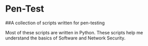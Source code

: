 # Pen-Test
##A collection of scripts written for pen-testing

Most of these scripts are written in Python. These scripts help me understand the basics of Software and Network Security.
